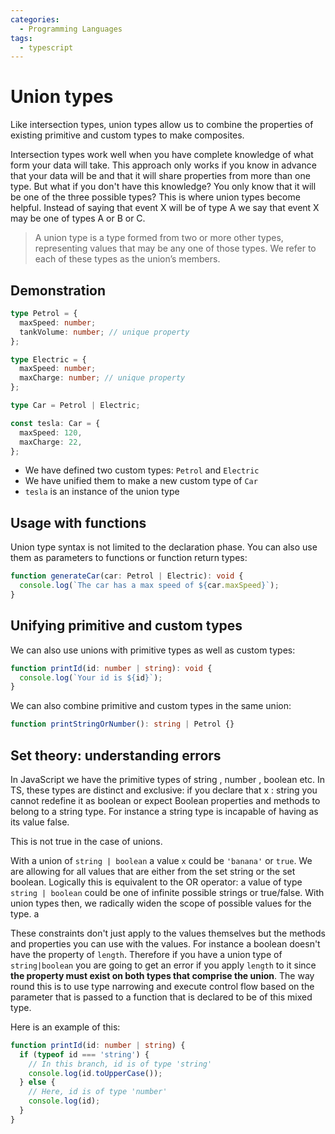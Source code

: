 ```yaml
---
categories:
  - Programming Languages
tags:
  - typescript
---
```


# Union types

Like intersection types, union types allow us to combine the properties of existing primitive and custom types to make composites.

Intersection types work well when you have complete knowledge of what form your data will take. This approach only works if you know in advance that your data will be and that it will share properties from more than one type. But what if you don't have this knowledge? You only know that it will be one of the three possible types? This is where union types become helpful. Instead of saying that event X will be of type A we say that event X may be one of types A or B or C.

> A union type is a type formed from two or more other types, representing values that may be any one of those types. We refer to each of these types as the union’s members.

## Demonstration

```ts
type Petrol = {
  maxSpeed: number;
  tankVolume: number; // unique property
};

type Electric = {
  maxSpeed: number;
  maxCharge: number; // unique property
};

type Car = Petrol | Electric;

const tesla: Car = {
  maxSpeed: 120,
  maxCharge: 22,
};
```

- We have defined two custom types: `Petrol` and `Electric`
- We have unified them to make a new custom type of `Car`
- `tesla` is an instance of the union type

## Usage with functions

Union type syntax is not limited to the declaration phase. You can also use them as parameters to functions or function return types:

```ts
function generateCar(car: Petrol | Electric): void {
  console.log(`The car has a max speed of ${car.maxSpeed}`);
}
```

## Unifying primitive and custom types

We can also use unions with primitive types as well as custom types:

```ts
function printId(id: number | string): void {
  console.log(`Your id is ${id}`);
}
```

We can also combine primitive and custom types in the same union:

```ts
function printStringOrNumber(): string | Petrol {}
```

## Set theory: understanding errors

In JavaScript we have the primitive types of string , number , boolean etc. In TS, these types are distinct and exclusive: if you declare that x : string you cannot redefine it as boolean or expect Boolean properties and methods to belong to a string type. For instance a string type is incapable of having as its value false.

This is not true in the case of unions.

With a union of `string | boolean` a value `x` could be `'banana'` or `true`. We are allowing for all values that are either from the set string or the set boolean. Logically this is equivalent to the OR operator: a value of type `string | boolean` could be one of infinite possible strings or true/false. With union types then, we radically widen the scope of possible values for the type. a

These constraints don't just apply to the values themselves but the methods and properties you can use with the values. For instance a boolean doesn't have the property of `length`. Therefore if you have a union type of `string|boolean` you are going to get an error if you apply `length` to it since **the property must exist on both types that comprise the union**. The way round this is to use type narrowing and execute control flow based on the parameter that is passed to a function that is declared to be of this mixed type.

Here is an example of this:

```ts
function printId(id: number | string) {
  if (typeof id === 'string') {
    // In this branch, id is of type 'string'
    console.log(id.toUpperCase());
  } else {
    // Here, id is of type 'number'
    console.log(id);
  }
}
```

